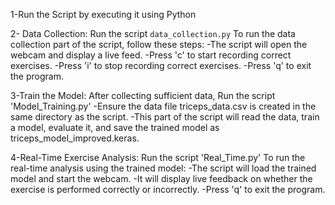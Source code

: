 1-Run the Script by executing it using Python

2- Data Collection:
Run the script `data_collection.py`
  To run the data collection part of the script, follow these steps:
    -The script will open the webcam and display a live feed.
    -Press 'c' to start recording correct exercises.
    -Press 'i' to stop recording correct exercises.
    -Press 'q' to exit the program.

3-Train the Model:
   After collecting sufficient data, Run the script 'Model_Training.py'
   -Ensure the data file triceps_data.csv is created in the same directory as the script.
   -This part of the script will read the data, train a model, evaluate it, and save the trained model as triceps_model_improved.keras.

4-Real-Time Exercise Analysis:
 Run the script 'Real_Time.py'
  To run the real-time analysis using the trained model:
   -The script will load the trained model and start the webcam.
   -It will display live feedback on whether the exercise is performed correctly or incorrectly.
   -Press 'q' to exit the program.
